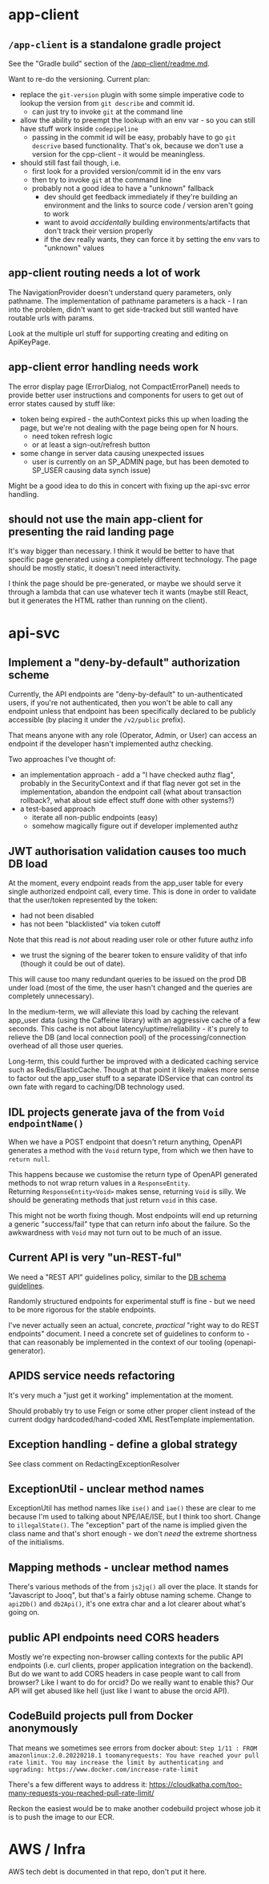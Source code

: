 # app-client

## `/app-client` is a standalone gradle project

See the "Gradle build" section of the 
[/app-client/readme.md](/app-client/readme.md).

Want to re-do the versioning.
Current plan:
* replace the `git-version` plugin with some simple imperative code to 
lookup the version from `git describe` and commit id.
  * can just try to invoke `git` at the command line
* allow the ability to preempt the lookup with an env var - so you can
still have stuff work inside `codepipeline`
  * passing in the commit id will be easy, probably have to go `git descrive`
  based functionality.  That's ok, because we don't use a version for the 
  cpp-client - it would be meaningless.
* should still fast fail though, i.e. 
  * first look for a provided version/commit id in the env vars
  * then try to invoke `git` at the command line
  * probably not a good idea to have a "unknown" fallback
    * dev should get feedback immediately if they're building an environment 
    and the links to source code / version aren't going to work
    * want to avoid _accidentally_ building environments/artifacts that don't
    track their version properly
    * if the dev really wants, they can force it by setting the env vars
      to "unknown" values

## app-client routing needs a lot of work

The NavigationProvider doesn't understand query parameters, only pathname.
The implementation of pathname parameters is a hack - I ran into the problem,
didn't want to get side-tracked but still wanted have routable urls with params.

Look at the multiple url stuff for supporting creating and editing on 
ApiKeyPage.


## app-client error handling needs work

The error display page (ErrorDialog, not CompactErrorPanel) needs to provide
better user instructions and components for users to get out of error states
caused by stuff like:
* token being expired - the authContext picks this up when loading the page,
  but we're not dealing with the page being open for N hours.
  * need token refresh logic
  * or at least a sign-out/refresh button
* some change in server data causing unexpected issues
  * user is currently on an SP_ADMIN page, but has been demoted to SP_USER
causing data synch issue)

Might be a good idea to do this in concert with fixing up the api-svc error
handling.


## should not use the main app-client for presenting the raid landing page

It's way bigger than necessary.  I think it would be better to have that 
specific page generated using a completely different technology. 
The page should be mostly static, it doesn't need interactivity.

I think the page should be pre-generated, or maybe we should serve it through
a lambda that can use whatever tech it wants (maybe still React, but it 
generates the HTML rather than running on the client).


# api-svc

## Implement a "deny-by-default" authorization scheme

Currently, the API endpoints are "deny-by-default" to un-authenticated users,
if you're not authenticated, then you won't be able to call any endpoint unless
that endpoint has been specifically declared to be publicly accessible (by 
placing it under the `/v2/public` prefix).

That means anyone with any role (Operator, Admin, or User) can access an 
endpoint if the developer hasn't implemented authz checking.

Two approaches I've thought of:
* an implementation approach - add a "I have checked authz flag", probably in 
  the SecurityContext and if that flag never got set in the implementation, 
  abandon the endpoint call (what about transaction rollback?, what about 
  side effect stuff done with other systems?)
* a test-based approach 
  * iterate all non-public endpoints (easy)
  * somehow magically figure out if developer implemented authz  


## JWT authorisation validation causes too much DB load

At the moment, every endpoint reads from the app_user table for every 
single authorized endpoint call, every time.  This is done in order
to validate that the user/token represented by the token:
* had not been disabled 
* has not been "blacklisted" via token cutoff

Note that this read is *not* about reading user role or other future authz info
- we trust the signing of the bearer token to ensure validity of that info
(though it could be out of date).

This will cause too many redundant queries to be issued on the prod DB under 
load (most of the time, the user hasn't changed and the queries are completely 
unnecessary).

In the medium-term, we will alleviate this load by caching the relevant 
app_user data (using the Caffeine library) with an aggressive cache of a few 
seconds.  This cache is not about latency/uptime/reliability - it's purely to 
relieve the DB (and local connection pool) of the processing/connection 
overhead of all those user queries. 

Long-term, this could further be improved with a dedicated caching service
such as Redis/ElasticCache.  Though at that point it likely makes more sense
to factor out the app_user stuff to a separate IDService that can control its
own fate with regard to caching/DB technology used.


## IDL projects generate java of the from `Void endpointName()`   

When we have a POST endpoint that doesn't return anything, OpenAPI generates a 
method with the `Void` return type, from which we then have to `return null`.

This happens because we customise the return type of OpenAPI generated methods
to not wrap return values in a `ResponseEntity`.  
Returning `ResponseEntity<Void>` makes sense, returning `Void` is silly.
We should be generating methods that just return `void` in this case.

This might not be worth fixing though.  Most endpoints will end up returning a 
generic "success/fail" type that can return info about the failure. So the 
awkwardness with `Void` may not turn out to be much of an issue.


## Current API is very "un-REST-ful"

We need a "REST API" guidelines policy, similar to the 
[DB schema guidelines](../api-svc/db/raido/doc/schema-guideline.md).

Randomly structured endpoints for experimental stuff is fine - but we need to 
be more rigorous for the stable endpoints.

I've never actually seen an actual, concrete, *practical* 
"right way to do REST endpoints" document. 
I need a concrete set of guidelines to conform to - that  can reasonably be 
implemented in the context of our tooling (openapi-generator).


## APIDS service needs refactoring

It's very much a "just get it working" implementation at the moment.

Should probably try to use Feign or some other proper client instead of 
the current dodgy hardcoded/hand-coded XML RestTemplate implementation.


## Exception handling - define a global strategy

See class comment on RedactingExceptionResolver


## ExceptionUtil - unclear method names

ExceptionUtil has method names like `ise()` and `iae()` these are clear to 
me because I'm used to talking about NPE/IAE/ISE, but I think too short.
Change to `illegalState()`.  The "exception" part of the name is implied given
the class name and that's short enough - we don't _need_ the extreme shortness
of the initialisms.

## Mapping methods - unclear method names

There's various methods of the from `js2jq()` all over the place.
It stands for "Javascript to Jooq", but that's a fairly obtuse naming scheme.
Change to `api2Db()` and `db2Api()`, it's one extra char and a lot clearer
about what's going on.

## public API endpoints need CORS headers

Mostly we're expecting non-browser calling contexts for the public API endpoints
(i.e. curl clients, proper application integration on the backend).
But do we want to add CORS headers in case people want to call from browser?
Like I want to do for orcid?
Do we really want to enable this?  Our API will get abused like hell (just like
I want to abuse the orcid API).

## CodeBuild projects pull from Docker anonymously

That means we sometimes see errors from docker about:
`Step 1/11 : FROM amazonlinux:2.0.20220218.1
toomanyrequests: You have reached your pull rate limit. You may increase the limit by authenticating and upgrading: https://www.docker.com/increase-rate-limit`

There's a few different ways to address it:
https://cloudkatha.com/too-many-requests-you-reached-pull-rate-limit/

Reckon the easiest would be to make another codebuild project whose job it
is to push the image to our ECR.

# AWS / Infra

AWS tech debt is documented in that repo, don't put it here.


